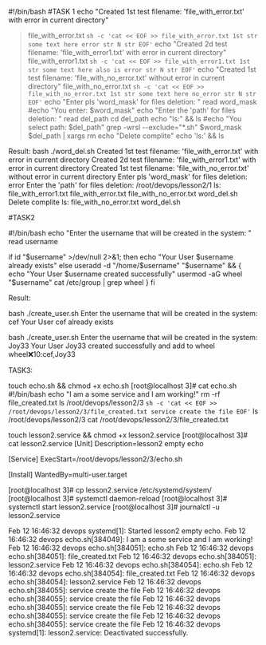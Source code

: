 #!/bin/bash
#TASK 1
echo "Created 1st test filename: 'file_with_error.txt' with error in current directory"
> file_with_error.txt
`sh -c 'cat << EOF >> file_with_error.txt
1st str
some text
here error str
N str
EOF'`
echo "Created 2d test filename: 'file_with_error1.txt' with error in current directory"
> file_with_error1.txt
`sh -c 'cat << EOF >> file_with_error1.txt
1st str
some text
here also is error str
N str
EOF'`
echo "Created 1st test filename: 'file_with_no_error.txt' without error in current directory"
> file_with_no_error.txt
`sh -c 'cat << EOF >> file_with_no_error.txt
1st str
some text
here no_error str
N str
EOF'`
echo "Enter pls 'word_mask' for files deletion: "
read word_mask
#echo "You enter: $word_mask"
echo "Enter the 'path' for files deletion: "
read del_path
cd del_path
echo "ls:" && ls
#echo "You select path: $del_path"
grep -wrsl --exclude="*.sh" $word_mask $del_path | xargs rm
echo "Delete complite"
echo 'ls:' && ls

Result:
bash ./word_del.sh
Created 1st test filename: 'file_with_error.txt' with error in current directory
Created 2d test filename: 'file_with_error1.txt' with error in current directory
Created 1st test filename: 'file_with_no_error.txt' without error in current directory
Enter pls 'word_mask' for files deletion:
error
Enter the 'path' for files deletion:
/root/devops/lesson2/1
ls:
file_with_error1.txt  file_with_error.txt  file_with_no_error.txt  word_del.sh
Delete complite
ls:
file_with_no_error.txt  word_del.sh

#TASK2

#!/bin/bash
echo "Enter the username that will be created in the system: "
read username

if id "$username" >/dev/null 2>&1; then
  echo "Your User $username already exists"
else
  useradd -d "/home/$username" "$username" && {
    echo "Your User $username created successfully"
    usermod -aG wheel "$username"
    cat /etc/group | grep wheel
  }
fi

Result:

bash ./create_user.sh
Enter the username that will be created in the system:
cef
Your User cef already exists

bash ./create_user.sh
Enter the username that will be created in the system:
Joy33
Your User Joy33 created successfully and add to wheel
wheel:x:10:cef,Joy33

TASK3:

touch echo.sh && chmod +x echo.sh
[root@localhost 3]# cat echo.sh
#!/bin/bash
echo "I am a some service and I am working!"
rm -rf file_created.txt
ls /root/devops/lesson2/3
`sh -c 'cat << EOF >> /root/devops/lesson2/3/file_created.txt
service create the file
EOF'`
ls /root/devops/lesson2/3
cat /root/devops/lesson2/3/file_created.txt

touch lesson2.service && chmod +x lesson2.service
[root@localhost 3]# cat lesson2.service
[Unit]
Description=lesson2 empty echo

[Service]
ExecStart=/root/devops/lesson2/3/echo.sh

[Install]
WantedBy=multi-user.target

[root@localhost 3]# cp lesson2.service /etc/systemd/system/
[root@localhost 3]# systemctl daemon-reload
[root@localhost 3]# systemctl start lesson2.service
[root@localhost 3]# journalctl -u lesson2.service

Feb 12 16:46:32 devops systemd[1]: Started lesson2 empty echo.
Feb 12 16:46:32 devops echo.sh[384049]: I am a some service and I am working!
Feb 12 16:46:32 devops echo.sh[384051]: echo.sh
Feb 12 16:46:32 devops echo.sh[384051]: file_created.txt
Feb 12 16:46:32 devops echo.sh[384051]: lesson2.service
Feb 12 16:46:32 devops echo.sh[384054]: echo.sh
Feb 12 16:46:32 devops echo.sh[384054]: file_created.txt
Feb 12 16:46:32 devops echo.sh[384054]: lesson2.service
Feb 12 16:46:32 devops echo.sh[384055]: service create the file
Feb 12 16:46:32 devops echo.sh[384055]: service create the file
Feb 12 16:46:32 devops echo.sh[384055]: service create the file
Feb 12 16:46:32 devops echo.sh[384055]: service create the file
Feb 12 16:46:32 devops echo.sh[384055]: service create the file
Feb 12 16:46:32 devops systemd[1]: lesson2.service: Deactivated successfully.
